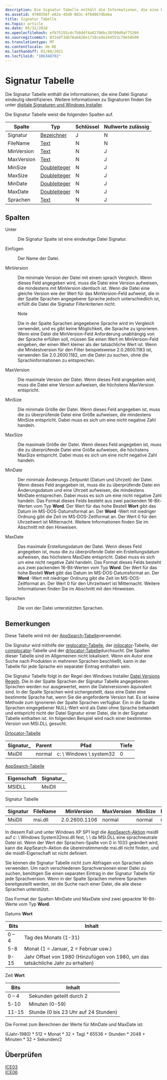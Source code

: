 ```yaml
---
description: Die Signatur Tabelle enthält die Informationen, die eine Datei Signatur eindeutig identifizieren. Weitere Informationen zu Signaturen finden Sie unter digitale Signaturen und Windows Installer.
ms.assetid: 4780356f-e02a-45d9-883c-4f84867dbdea
title: Signatur Tabelle
ms.topic: article
ms.date: 05/31/2018
ms.openlocfilehash: efb75155c4c7b8ddf4a82706bc38f09d0af75260
ms.sourcegitcommit: 831e8f3db78ab820e1710cede244553c70e50500
ms.translationtype: MT
ms.contentlocale: de-DE
ms.lasthandoff: 01/08/2021
ms.locfileid: "106348702"
---
```

# <a name="signature-table"></a>Signatur Tabelle

Die Signatur Tabelle enthält die Informationen, die eine Datei Signatur eindeutig identifizieren. Weitere Informationen zu Signaturen finden Sie unter [digitale Signaturen und Windows Installer](digital-signatures-and-windows-installer.md).

Die Signatur Tabelle weist die folgenden Spalten auf.



| Spalte     | Typ                               | Schlüssel | Nullwerte zulässig |
|------------|------------------------------------|-----|----------|
| Signatur  | [Bezeichner](identifier.md)       | J   | N        |
| FileName   | [Text](text.md)                   | N   | N        |
| MinVersion | [Text](text.md)                   | N   | J        |
| MaxVersion | [Text](text.md)                   | N   | J        |
| MinSize    | [Doubleiteger](doubleinteger.md) | N   | J        |
| MaxSize    | [Doubleiteger](doubleinteger.md) | N   | J        |
| MinDate    | [Doubleiteger](doubleinteger.md) | N   | J        |
| MaxDate    | [Doubleiteger](doubleinteger.md) | N   | J        |
| Sprachen  | [Text](text.md)                   | N   | J        |



 

## <a name="columns"></a>Spalten

<dl> <dt>

<span id="Signature"></span><span id="signature"></span><span id="SIGNATURE"></span>Unter
</dt> <dd>

Die Signatur Spalte ist eine eindeutige Datei Signatur.

</dd> <dt>

<span id="FileName"></span><span id="filename"></span><span id="FILENAME"></span>Einfügen
</dt> <dd>

Der Name der Datei.

</dd> <dt>

<span id="MinVersion"></span><span id="minversion"></span><span id="MINVERSION"></span>MinVersion
</dt> <dd>

Die minimale Version der Datei mit einem sprach Vergleich. Wenn dieses Feld angegeben wird, muss die Datei eine Version aufweisen, die mindestens mit MinVersion identisch ist. Wenn die Datei eine gleiche Version wie der Wert für das MinVersion-Feld aufweist, die in der Spalte Sprachen angegebene Sprache jedoch unterschiedlich ist, erfüllt die Datei die Signatur Filterkriterien nicht.

> [!Note]  
> Die in der Spalte Sprachen angegebene Sprache wird im Vergleich verwendet, und es gibt keine Möglichkeit, die Sprache zu ignorieren. Wenn eine Datei die MinVersion-Feld Anforderung unabhängig von der Sprache erfüllen soll, müssen Sie einen Wert im MinVersion-Feld eingeben, der einen Wert kleiner als der tatsächliche Wert ist. Wenn die Mindestversion für den Filter beispielsweise 2.0.2600.1183 ist, verwenden Sie 2.0.2600.1182, um die Datei zu suchen, ohne die Sprachinformationen zu entsprechen.

 

</dd> <dt>

<span id="MaxVersion"></span><span id="maxversion"></span><span id="MAXVERSION"></span>MaxVersion
</dt> <dd>

Die maximale Version der Datei. Wenn dieses Feld angegeben wird, muss die Datei eine Version aufweisen, die höchstens MaxVersion entspricht.

</dd> <dt>

<span id="MinSize"></span><span id="minsize"></span><span id="MINSIZE"></span>MinSize
</dt> <dd>

Die minimale Größe der Datei. Wenn dieses Feld angegeben ist, muss die zu überprüfende Datei eine Größe aufweisen, die mindestens MinSize entspricht. Dabei muss es sich um eine nicht negative Zahl handeln.

</dd> <dt>

<span id="MaxSize"></span><span id="maxsize"></span><span id="MAXSIZE"></span>MaxSize
</dt> <dd>

Die maximale Größe der Datei. Wenn dieses Feld angegeben ist, muss die zu überprüfende Datei eine Größe aufweisen, die höchstens MaxSize entspricht. Dabei muss es sich um eine nicht negative Zahl handeln.

</dd> <dt>

<span id="MinDate"></span><span id="mindate"></span><span id="MINDATE"></span>MinDate
</dt> <dd>

Der minimale Änderungs Zeitpunkt (Datum und Uhrzeit) der Datei. Wenn dieses Feld angegeben ist, muss die zu überprüfende Datei ein Änderungsdatum und eine Uhrzeit aufweisen, die mindestens MinDate entsprechen. Dabei muss es sich um eine nicht negative Zahl handeln. Das Format dieses Felds besteht aus zwei packenden 16-Bit-Werten vom Typ **Word**. Der Wert für das hohe Bestell **Wort** gibt das Datum im MS-DOS-Datumsformat an. Der **Word** -Wert mit niedriger Ordnung gibt die Zeit im MS-DOS-Zeitformat an. Der Wert 0 für den Uhrzeitwert ist Mitternacht. Weitere Informationen finden Sie im Abschnitt mit den Hinweisen.

</dd> <dt>

<span id="MaxDate"></span><span id="maxdate"></span><span id="MAXDATE"></span>MaxDate
</dt> <dd>

Das maximale Erstellungsdatum der Datei. Wenn dieses Feld angegeben ist, muss die zu überprüfende Datei ein Erstellungsdatum aufweisen, das höchstens MaxDate entspricht. Dabei muss es sich um eine nicht negative Zahl handeln. Das Format dieses Felds besteht aus zwei packenden 16-Bit-Werten vom Typ **Word**. Der Wert für das hohe Bestell **Wort** gibt das Datum im MS-DOS-Datumsformat an. Der **Word** -Wert mit niedriger Ordnung gibt die Zeit im MS-DOS-Zeitformat an. Der Wert 0 für den Uhrzeitwert ist Mitternacht. Weitere Informationen finden Sie im Abschnitt mit den Hinweisen.

</dd> <dt>

<span id="Languages"></span><span id="languages"></span><span id="LANGUAGES"></span>Sprachen
</dt> <dd>

Die von der Datei unterstützten Sprachen.

</dd> </dl>

## <a name="remarks"></a>Bemerkungen

Diese Tabelle wird mit der [AppSearch-Tabelle](appsearch-table.md)verwendet.

Die Signatur wird mithilfe der [reglocator-Tabelle](reglocator-table.md), der [inilocator](inilocator-table.md)-Tabelle, der [complocator](complocator-table.md)-Tabelle und der [drlocator-Tabelle](drlocator-table.md)durchsucht. Die Spalten dieser Tabelle sind im Allgemeinen nicht lokalisiert. Wenn ein Autor eine Suche nach Produkten in mehreren Sprachen beschließt, kann in der Tabelle für jede Sprache ein separater Eintrag enthalten sein.

Die Signatur Tabelle folgt in der Regel den Windows Installer [Datei Versions Regeln](file-versioning-rules.md). Die in der Spalte Sprachen der Signatur Tabelle angegebenen Sprachen werden nur ausgewertet, wenn die Dateiversionen äquivalent sind. In der Spalte Sprachen wird sichergestellt, dass eine Datei eine bestimmte Sprache hat, wenn Sie die angeforderte Version hat. Es ist keine Methode zum Ignorieren der Spalte Sprachen verfügbar. Ein in die Spalte Sprachen eingegebener NULL-Wert wird als Datei ohne Sprache behandelt und entspricht nicht der Datei Signatur einer Datei, die in der Signatur Tabelle enthalten ist. Im folgenden Beispiel wird nach einer bestimmten Version von MSI.DLL gesucht.

[Drlocator-Tabelle](drlocator-table.md)

| Signatur\_ | Parent | Pfad                  | Tiefe |
|-------------|--------|-----------------------|-------|
| MsiDll      | normal | c: \\ Windows \\ system32 | 0     |



 

[AppSearch-Tabelle](appsearch-table.md)



| Eigenschaft | Signatur\_ |
|----------|-------------|
| MSIDLL   | MsiDll      |



 

Signatur Tabelle



| Signatur | FileName | MinVersion    | MaxVersion | MinSize | MaxSize | MinDate | MaxDate | Sprachen |
|-----------|----------|---------------|------------|---------|---------|---------|---------|-----------|
| MsiDll    | msi.dll  | 2.0.2600.1106 | normal     | normal  | normal  | normal  | normal  | 0         |



 

In diesem Fall und unter Windows XP SP1 legt die [AppSearch-Aktion](appsearch-action.md) msidll auf c: \\ Windows System32msi.dll fest, \\ \\ da MSI.DLL eine sprachneutrale Datei ist. Wenn der Wert der Sprachen-Spalte von 0 in 1033 geändert wird, kann die AppSearch-Aktion die übereinstimmende msi.dll nicht finden, und die msidll-Eigenschaft ist nicht definiert.

Sie können die Signatur Tabelle nicht zum Abfragen von Sprachen allein verwenden. Um nach verschiedenen Sprachversionen einer Datei zu suchen, benötigen Sie einen separaten Eintrag in der Signatur Tabelle für jede Sprachversion. Wenn in der Spalte Sprachen mehrere Sprachen bereitgestellt werden, ist die Suche nach einer Datei, die alle diese Sprachen unterstützt.

Das Format der Spalten MinDate und MaxDate sind zwei gepackte 16-Bit-Werte vom Typ **Word**.

Datums **Wort**



| Bits | Inhalt                                             |
|------|-----------------------------------------------------|
| 0 – 4  | Tag des Monats (1-31)                             |
| 5-8  | Monat (1 = Januar, 2 = Februar usw.)        |
| 9-15 | Jahr Offset von 1980 (Hinzufügen von 1980, um das tatsächliche Jahr zu erhalten) |



 

Zeit **Wort**



| Bits  | Inhalt                     |
|-------|-----------------------------|
| 0 – 4   | Sekunden geteilt durch 2        |
| 5-10  | Minuten (0-59)              |
| 11-15 | Stunde (0 bis 23 Uhr auf 24 Stunden) |



 

Die Formel zum Berechnen der Werte für MinDate und MaxDate ist:

((Jahr-1980) \* 512 + Monat \* 32 + Tag) \* 65536 + Stunden \* 2048 + Minuten \* 32 + Sekunden/2

## <a name="validation"></a>Überprüfen

<dl>

[ICE03](ice03.md)  
[ICE06](ice06.md)  
</dl>

 

 



